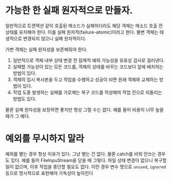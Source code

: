 # 가능한 한 실패 원자적으로 만들자.

일반적으로 트랜잭션 같이 호출된 메소드가 실패하더라도 해당 객체는 메소드 호출 전 상태를 유지해야 한다. 이를 실패 원자적(failure-atomic)이라고 한다.
불변 객체는 태생적으로 변경되지 않으니 실패 원자적이다.

가변 객체는 실패 원자성을 보존해줘야 한다.
1. 일반적으로 객체 내부 상태 변경 전 잠재적 예외 가능성을 유효성 검사로 걸러낸다.
2. 실패할 가능성이 있는 모든 코드를, 객체의 상태를 바꾸는 코드보다 앞에 배치하는 방법이 있다. 
3. 객체의 임시 복사본을 두고 작업을 수행하고 성공이 되면 원래 객체와 교체하는 방법이 있다.
4. 작업 도중 발생하는 실패를 가로채는 복구 코드를 작성해여 작업 전으로 되돌리는 방법도 있다.

물론 실패 원자성을 보장하면 좋지만 항상 그럴 수는 없다. 예를 들어 비용이 너무 높을 때가 그 예다.

# 예외를 무시하지 말라

예외를 뱉는 경우 항상 이유가 있다. 그냥 뱉는 건 없다.  물론 catch를 비워 안쓰는 경우도 있다. 예를 들어 FileInpuStream을 닫을 때 그렇다. 
파일 상태 변경이 없으니 복구할 일이 없으며, 이후 작업을 중단할 필요도 없다.  이런 경우 변수 명으로 `unused`, `ignored`등으로 명시적으로 표현해야 가독성이 높아진다
